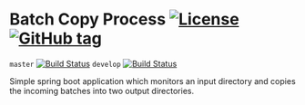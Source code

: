 # Batch Copy Process [![License][license-image]][license-url] [![GitHub tag][github-tag-image]][github-tag-url]

`master` [![Build Status][travis-image-master]][travis-url]
`develop` [![Build Status][travis-image-develop]][travis-url]

Simple spring boot application which monitors an input
directory and copies the incoming batches into two output directories.

[license-image]: http://img.shields.io/:license-Apache2.0-blue.svg
[license-url]: LICENSE
[github-tag-image]: https://img.shields.io/github/tag/mike-a-bike/batch-copy-process.svg?maxAge=2592000
[github-tag-url]: https://github.com/mike-a-bike/batch-copy-process/tags
[travis-image-master]: https://travis-ci.org/mike-a-bike/batch-copy-process.svg?branch=master
[travis-image-develop]: https://travis-ci.org/mike-a-bike/batch-copy-process.svg?branch=develop
[travis-url]: https://travis-ci.org/mike-a-bike/batch-copy-process